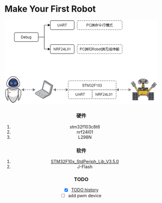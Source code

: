 Make Your First Robot
=====================
<div align="center"> 
<img src="https://github.com/JiauZhang/FiBot/blob/master/doc/media/FiBot-diagram.png" 
</div>


### 硬件
1. stm32f103c8t6
2. nrf24l01
3. L298N

### 软件
1. [STM32F10x_StdPeriph_Lib_V3.5.0](https://www.stmcu.org.cn/document/detail/index/id-213160)
2. J-Flash

### TODO
- [x] [TODO history](doc/TODO.md)
- [ ] add pwm device
